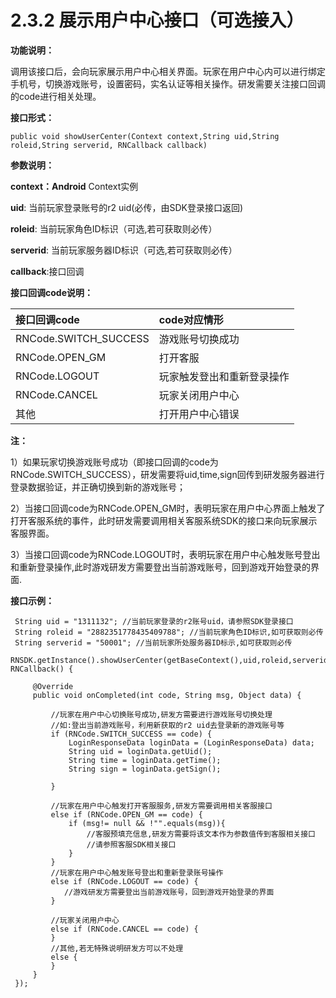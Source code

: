 # 2.3.2 展示用户中心接口（可选接入）

**功能说明：**

调用该接口后，会向玩家展示用户中心相关界面。玩家在用户中心内可以进行绑定手机号，切换游戏账号，设置密码，实名认证等相关操作。研发需要关注接口回调的code进行相关处理。

**接口形式：**

```text
public void showUserCenter(Context context,String uid,String roleid,String serverid, RNCallback callback)
```

**参数说明：**

**context：Android** Context实例

**uid**: 当前玩家登录账号的r2 uid\(必传，由SDK登录接口返回\)

**roleid**: 当前玩家角色ID标识（可选,若可获取则必传）

**serverid**: 当前玩家服务器ID标识（可选,若可获取则必传）

**callback**:接口回调

**接口回调code说明：**

| 接口回调code | code对应情形 |
| :--- | :--- |
| RNCode.SWITCH\_SUCCESS | 游戏账号切换成功 |
| RNCode.OPEN\_GM | 打开客服 |
| RNCode.LOGOUT | 玩家触发登出和重新登录操作 |
| RNCode.CANCEL | 玩家关闭用户中心 |
| 其他 | 打开用户中心错误 |

**注：**

1）如果玩家切换游戏账号成功（即接口回调的code为RNCode.SWITCH\_SUCCESS），研发需要将uid,time,sign回传到研发服务器进行登录数据验证，并正确切换到新的游戏账号；

2）当接口回调code为RNCode.OPEN\_GM时，表明玩家在用户中心界面上触发了打开客服系统的事件，此时研发需要调用相关客服系统SDK的接口来向玩家展示客服界面。

3）当接口回调code为RNCode.LOGOUT时，表明玩家在用户中心触发账号登出和重新登录操作,此时游戏研发方需要登出当前游戏账号，回到游戏开始登录的界面.

**接口示例：**

```text
 String uid = "1311132"; //当前玩家登录的r2账号uid，请参照SDK登录接口
 String roleid = "2882351778435409788"; //当前玩家角色ID标识,如可获取则必传
 String serverid = "50001"; //当前玩家所处服务器ID标示,如可获取则必传
 RNSDK.getInstance().showUserCenter(getBaseContext(),uid,roleid,serverid,new RNCallback() {

     @Override
     public void onCompleted(int code, String msg, Object data) {

         //玩家在用户中心切换账号成功,研发方需要进行游戏账号切换处理
         //如:登出当前游戏账号，利用新获取的r2 uid去登录新的游戏账号等
         if (RNCode.SWITCH_SUCCESS == code) {
             LoginResponseData loginData = (LoginResponseData) data;
             String uid = loginData.getUid();
             String time = loginData.getTime();
             String sign = loginData.getSign();

         }

         //玩家在用户中心触发打开客服服务,研发方需要调用相关客服接口
         else if (RNCode.OPEN_GM == code) {
             if (msg!= null && !"".equals(msg)){
                 //客服预填充信息,研发方需要将该文本作为参数值传到客服相关接口
                 //请参照客服SDK相关接口
             }
         }
         //玩家在用户中心触发账号登出和重新登录账号操作
         else if (RNCode.LOGOUT == code) {
            //游戏研发方需要登出当前游戏账号，回到游戏开始登录的界面
         }

         //玩家关闭用户中心
         else if (RNCode.CANCEL == code) {
         }
         //其他,若无特殊说明研发方可以不处理
         else {
         }
     }
 });
```

